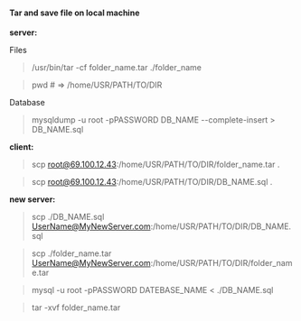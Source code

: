 #### Tar and save file on local machine

**server:**

Files

> /usr/bin/tar -cf folder_name.tar ./folder_name

> pwd # => /home/USR/PATH/TO/DIR

Database

> mysqldump -u root -pPASSWORD DB_NAME --complete-insert > DB_NAME.sql

**client:**

> scp root@69.100.12.43:/home/USR/PATH/TO/DIR/folder_name.tar .

> scp root@69.100.12.43:/home/USR/PATH/TO/DIR/DB_NAME.sql .

**new server:**

> scp ./DB_NAME.sql UserName@MyNewServer.com:/home/USR/PATH/TO/DIR/DB_NAME.sql

> scp ./folder_name.tar UserName@MyNewServer.com:/home/USR/PATH/TO/DIR/folder_name.tar

> mysql -u root -pPASSWORD DATEBASE_NAME < ./DB_NAME.sql


> tar -xvf folder_name.tar


